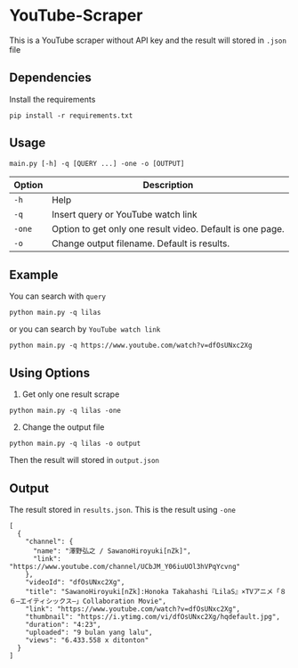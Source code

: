 # YouTube-Scraper

This is a YouTube scraper without API key and the result will stored in `.json` file

## Dependencies
Install the requirements
```
pip install -r requirements.txt
```

## Usage
```
main.py [-h] -q [QUERY ...] -one -o [OUTPUT]
```
| Option | Description |
| ---    | -------------------------------------------------------- |
| `-h`   | Help |
| `-q`   | Insert query or YouTube watch link |
| `-one` | Option to get only one result video. Default is one page.|
| `-o`   | Change output filename. Default is results. |


## Example
You can search with `query`
```
python main.py -q lilas
```

or you can search by `YouTube watch link`
```
python main.py -q https://www.youtube.com/watch?v=dfOsUNxc2Xg
```

## Using Options
1. Get only one result scrape
```
python main.py -q lilas -one
```

2. Change the output file
```
python main.py -q lilas -o output
```
Then the result will stored in `output.json`

## Output
The result stored in `results.json`. This is the result using `-one`
```
[
  {
    "channel": {
      "name": "澤野弘之 / SawanoHiroyuki[nZk]",
      "link": "https://www.youtube.com/channel/UCbJM_Y06iuUOl3hVPqYcvng"
    },
    "videoId": "dfOsUNxc2Xg",
    "title": "SawanoHiroyuki[nZk]:Honoka Takahashi『LilaS』×TVアニメ「８６―エイティシックス―」Collaboration Movie",
    "link": "https://www.youtube.com/watch?v=dfOsUNxc2Xg",
    "thumbnail": "https://i.ytimg.com/vi/dfOsUNxc2Xg/hqdefault.jpg",
    "duration": "4:23",
    "uploaded": "9 bulan yang lalu",
    "views": "6.433.558 x ditonton"
  }
]
```